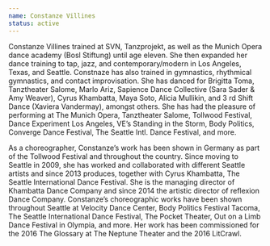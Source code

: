 ```yaml
---
name: Constanze Villines
status: active
---
```

Constanze Villines trained at SVN, Tanzprojekt, as well as the Munich Opera
dance academy (Bosl Stiftung) until age eleven. She then expanded her dance
training to tap, jazz, and contemporary/modern in Los Angeles, Texas, and
Seattle. Constnaze has also trained in gymnastics, rhythmical gymnastics, and
contact improvisation. She has danced for Brigitta Toma, Tanztheater Salome,
Marlo Ariz, Sapience Dance Collective (Sara Sader & Amy Weaver), Cyrus
Khambatta, Maya Soto, Alicia Mullikin, and 3 rd Shift Dance (Xaviera Vandermay),
amongst others. She has had the pleasure of performing at The Munich Opera,
Tanztheater Salome, Tollwood Festival, Dance Experiment Los Angeles, VE’s
Standing in the Storm, Body Politics, Converge Dance Festival, The Seattle Intl.
Dance Festival, and more. 

As a choreographer, Constanze’s work has been shown in Germany as part of
the Tollwood Festival and throughout the country. Since moving to Seattle in
2009, she has worked and collaborated with different Seattle artists and since
2013 produces, together with Cyrus Khambatta, The Seattle International Dance
Festival. She is the managing director of Khambatta Dance Company and since
2014 the artistic director of reflexion Dance Company. Constanze’s
choreographic works have been shown throughout Seattle at Velocity Dance
Center, Body Politics Festival Tacoma, The Seattle International Dance Festival,
The Pocket Theater, Out on a Limb Dance Festival in Olympia, and more. Her
work has been commissioned for the 2016 The Glossary at The Neptune Theater
and the 2016 LitCrawl.